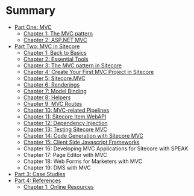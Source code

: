 # Summary

* [Part One: MVC](/Part-1--MVC/README.md)
    * [Chapter 1: The MVC pattern](/Part-1--MVC/Chapter-01--The-MVC-Pattern.md)
    * [Chapter 2: ASP.NET MVC](/Part-1--MVC/Chapter-02--ASP-NET-MVC.md)
* [Part Two: MVC in Sitecore](/Part-2--MVC-with-Sitecore/README.md)
    * [Chapter 1: Back to Basics](/Part-2--MVC-with-Sitecore/Chapter-01--Back-to-Basics.md)
    * [Chapter 2: Essential Tools](/part-2--mvc-with-sitecore/part-2--mvc-with-sitecore/chapter-02--essential-tools.md)
    * [Chapter 3: The MVC pattern in Sitecore](/Part-2--MVC-with-Sitecore/Chapter-03--The-MVC-Pattern-in-Sitecore.md)
    * [Chapter 4: Create Your First MVC Project in Sitecore](/Part-2--MVC-with-Sitecore/Chapter-04--First-MVC-Project.md)
    * [Chapter 5: Sitecore.MVC](/Part-2--MVC-with-Sitecore/Chapter-05--Sitecore-MVC.md)
    * [Chapter 6: Renderings](/Part-2--MVC-with-Sitecore/Chapter-06--Renderings.md)
    * [Chapter 7: Model Binding](/Part-2--MVC-with-Sitecore/Chapter-07--Model-Binding.md)
    * [Chapter 8: Helpers](/Part-2--MVC-with-Sitecore/Chapter-08--Helpers.md)
    * [Chapter 9: MVC Routes](/Part-2--MVC-with-Sitecore/Chapter-09--MVC-Routes.md)
    * [Chapter 10: MVC-related Pipelines](/Part-2--MVC-with-Sitecore/Chapter-10--MVC-Related-Pipelines.md)
    * [Chapter 11: Sitecore Item WebAPI](/Part-2--MVC-with-Sitecore/Chapter-11--Sitecore-Item-WebAPI.md)
    * [Chapter 12: Dependency Injection](/Part-2--MVC-with-Sitecore/Chapter-12--Dependency-Injection.md)
    * [Chapter 13: Testing Sitecore MVC](/Part-2--MVC-with-Sitecore/Chapter-13--Testing-Sitecore-MVC.md)
    * [Chapter 14: Code Generation with Sitecore MVC](/Part-2--MVC-with-Sitecore/Chapter-14--Code-Generation-with-Sitecore-MVC.md)
    * [Chapter 15: Client Side Javascript Frameworks](/part-2--mvc-with-sitecore/chapter-15--client-side-javascript-frameworks.md)
    * Chapter 16: Developing MVC Applications for Sitecore with SPEAK
    * Chapter 17: Page Editor with MVC
    * Chapter 18: Web Forms for Marketers with MVC
    * Chapter 19: DMS with MVC
* [Part 3: Case Studies](part_three_case_studies/README.md)
* [Part 4: References](part_four_references/README.md)
    * [Chapter 1: Online Resources](part_four_references/chapter_1_online_resources.md)

